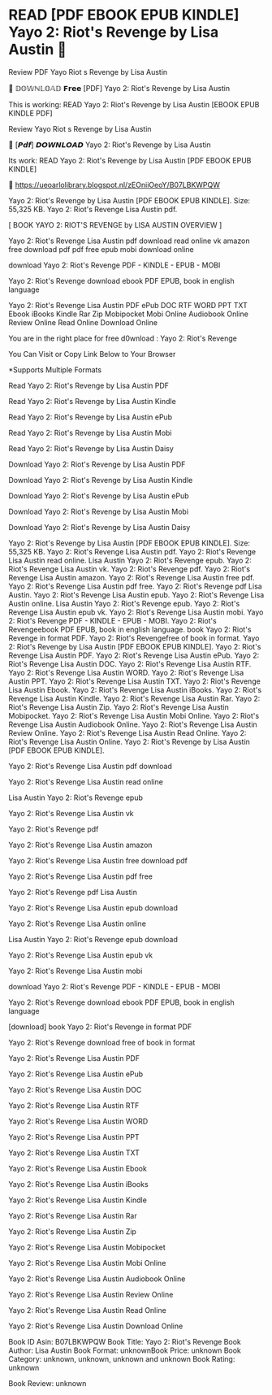 # READ [PDF EBOOK EPUB KINDLE] Yayo 2: Riot's Revenge by  Lisa Austin 📒
Review PDF Yayo Riot s Revenge by Lisa Austin

💞 𝔻𝕆𝕎ℕ𝕃𝕆𝔸𝔻 𝗙𝗿𝗲𝗲 [PDF] Yayo 2: Riot's Revenge by Lisa Austin

This is working: READ Yayo 2: Riot's Revenge by Lisa Austin [EBOOK EPUB KINDLE PDF]


Review Yayo Riot s Revenge by Lisa Austin

📒 [𝙋𝙙𝙛] 𝘿𝙊𝙒𝙉𝙇𝙊𝘼𝘿 Yayo 2: Riot's Revenge by Lisa Austin

Its work: READ Yayo 2: Riot's Revenge by Lisa Austin [PDF EBOOK EPUB KINDLE]



🌈 https://ueoarlolibrary.blogspot.nl/zEOniiOeoY/B07LBKWPQW



Yayo 2: Riot's Revenge by Lisa Austin [PDF EBOOK EPUB KINDLE]. Size: 55,325 KB. Yayo 2: Riot's Revenge Lisa Austin pdf.

[ BOOK YAYO 2: RIOT'S REVENGE by LISA AUSTIN OVERVIEW ]

Yayo 2: Riot's Revenge Lisa Austin pdf download read online vk amazon free download pdf pdf free epub mobi download online

download Yayo 2: Riot's Revenge PDF - KINDLE - EPUB - MOBI

Yayo 2: Riot's Revenge download ebook PDF EPUB, book in english language

Yayo 2: Riot's Revenge Lisa Austin PDF ePub DOC RTF WORD PPT TXT Ebook iBooks Kindle Rar Zip Mobipocket Mobi Online Audiobook Online Review Online Read Online Download Online

You are in the right place for free d0wnload : Yayo 2: Riot's Revenge

You Can Visit or Copy Link Below to Your Browser

*Supports Multiple Formats

Read Yayo 2: Riot's Revenge by Lisa Austin PDF

Read Yayo 2: Riot's Revenge by Lisa Austin Kindle

Read Yayo 2: Riot's Revenge by Lisa Austin ePub

Read Yayo 2: Riot's Revenge by Lisa Austin Mobi

Read Yayo 2: Riot's Revenge by Lisa Austin Daisy

Download Yayo 2: Riot's Revenge by Lisa Austin PDF

Download Yayo 2: Riot's Revenge by Lisa Austin Kindle

Download Yayo 2: Riot's Revenge by Lisa Austin ePub

Download Yayo 2: Riot's Revenge by Lisa Austin Mobi

Download Yayo 2: Riot's Revenge by Lisa Austin Daisy

Yayo 2: Riot's Revenge by Lisa Austin [PDF EBOOK EPUB KINDLE]. Size: 55,325 KB. Yayo 2: Riot's Revenge Lisa Austin pdf. Yayo 2: Riot's Revenge Lisa Austin read online. Lisa Austin Yayo 2: Riot's Revenge epub. Yayo 2: Riot's Revenge Lisa Austin vk. Yayo 2: Riot's Revenge pdf. Yayo 2: Riot's Revenge Lisa Austin amazon. Yayo 2: Riot's Revenge Lisa Austin free pdf. Yayo 2: Riot's Revenge Lisa Austin pdf free. Yayo 2: Riot's Revenge pdf Lisa Austin. Yayo 2: Riot's Revenge Lisa Austin epub. Yayo 2: Riot's Revenge Lisa Austin online. Lisa Austin Yayo 2: Riot's Revenge epub. Yayo 2: Riot's Revenge Lisa Austin epub vk. Yayo 2: Riot's Revenge Lisa Austin mobi. Yayo 2: Riot's Revenge PDF - KINDLE - EPUB - MOBI. Yayo 2: Riot's Revengeebook PDF EPUB, book in english language. book Yayo 2: Riot's Revenge in format PDF. Yayo 2: Riot's Revengefree of book in format. Yayo 2: Riot's Revenge by Lisa Austin [PDF EBOOK EPUB KINDLE]. Yayo 2: Riot's Revenge Lisa Austin PDF. Yayo 2: Riot's Revenge Lisa Austin ePub. Yayo 2: Riot's Revenge Lisa Austin DOC. Yayo 2: Riot's Revenge Lisa Austin RTF. Yayo 2: Riot's Revenge Lisa Austin WORD. Yayo 2: Riot's Revenge Lisa Austin PPT. Yayo 2: Riot's Revenge Lisa Austin TXT. Yayo 2: Riot's Revenge Lisa Austin Ebook. Yayo 2: Riot's Revenge Lisa Austin iBooks. Yayo 2: Riot's Revenge Lisa Austin Kindle. Yayo 2: Riot's Revenge Lisa Austin Rar. Yayo 2: Riot's Revenge Lisa Austin Zip. Yayo 2: Riot's Revenge Lisa Austin Mobipocket. Yayo 2: Riot's Revenge Lisa Austin Mobi Online. Yayo 2: Riot's Revenge Lisa Austin Audiobook Online. Yayo 2: Riot's Revenge Lisa Austin Review Online. Yayo 2: Riot's Revenge Lisa Austin Read Online. Yayo 2: Riot's Revenge Lisa Austin Online. Yayo 2: Riot's Revenge by Lisa Austin [PDF EBOOK EPUB KINDLE].

Yayo 2: Riot's Revenge Lisa Austin pdf download

Yayo 2: Riot's Revenge Lisa Austin read online

Lisa Austin Yayo 2: Riot's Revenge epub

Yayo 2: Riot's Revenge Lisa Austin vk

Yayo 2: Riot's Revenge pdf

Yayo 2: Riot's Revenge Lisa Austin amazon

Yayo 2: Riot's Revenge Lisa Austin free download pdf

Yayo 2: Riot's Revenge Lisa Austin pdf free

Yayo 2: Riot's Revenge pdf Lisa Austin

Yayo 2: Riot's Revenge Lisa Austin epub download

Yayo 2: Riot's Revenge Lisa Austin online

Lisa Austin Yayo 2: Riot's Revenge epub download

Yayo 2: Riot's Revenge Lisa Austin epub vk

Yayo 2: Riot's Revenge Lisa Austin mobi

download Yayo 2: Riot's Revenge PDF - KINDLE - EPUB - MOBI

Yayo 2: Riot's Revenge download ebook PDF EPUB, book in english language

[download] book Yayo 2: Riot's Revenge in format PDF

Yayo 2: Riot's Revenge download free of book in format

Yayo 2: Riot's Revenge Lisa Austin PDF

Yayo 2: Riot's Revenge Lisa Austin ePub

Yayo 2: Riot's Revenge Lisa Austin DOC

Yayo 2: Riot's Revenge Lisa Austin RTF

Yayo 2: Riot's Revenge Lisa Austin WORD

Yayo 2: Riot's Revenge Lisa Austin PPT

Yayo 2: Riot's Revenge Lisa Austin TXT

Yayo 2: Riot's Revenge Lisa Austin Ebook

Yayo 2: Riot's Revenge Lisa Austin iBooks

Yayo 2: Riot's Revenge Lisa Austin Kindle

Yayo 2: Riot's Revenge Lisa Austin Rar

Yayo 2: Riot's Revenge Lisa Austin Zip

Yayo 2: Riot's Revenge Lisa Austin Mobipocket

Yayo 2: Riot's Revenge Lisa Austin Mobi Online

Yayo 2: Riot's Revenge Lisa Austin Audiobook Online

Yayo 2: Riot's Revenge Lisa Austin Review Online

Yayo 2: Riot's Revenge Lisa Austin Read Online

Yayo 2: Riot's Revenge Lisa Austin Download Online

Book ID Asin: B07LBKWPQW
Book Title: Yayo 2: Riot's Revenge
Book Author: Lisa Austin
Book Format: unknownBook Price: unknown
Book Category: unknown, unknown, unknown and unknown
Book Rating: unknown

Book Review: unknown
